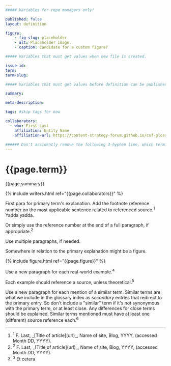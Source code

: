 ```yaml
---
##### Variables for repo managers only!

published: false
layout: definition

figure:
	- fig-slug: placeholder
	- alt: Placeholder image.
	- caption: Candidate for a custom figure?

##### Variables that must get values when new file is created.

issue-id:
term:
term-slug:

##### Variables that must get values before definition can be published.

summary: 

meta-description: 

tags: #skip tags for now

collaborators:
  - who: First Last
    affiliation: Entity Name
    affiliation-url: https://content-strategy-forum.github.io/csf-glossary/{{term-slug}}.html 

###### Don't accidently remove the following 3-hyphen line, which terminates the front matter.
---
```


<h1 class="term-title">{{page.term}}</h1>

<p class="summary">{{page.summary}}</p>

<section class="contributors">
	{% include writers.html ref="{{page.collaborators}}" %}
</section>

<!-- PRIMARY PARAGRAPH(S) OF DEFINITION -->

First para for primary term's explanation. Add the footnote reference number 
on the most applicable sentence related to referenced source.<sup class="ref">1</sup> Yadda yadda.

Or simply use the reference number at the end of a full paragraph, if appropriate.<sup class="ref">2</sup>

Use multiple paragraphs, if needed. 

Somewhere in relation to the primary explanation might be a figure.

<!-- FIGURE (REMOVE CODE IF NOT NEEDED) -->
{% include figure.html ref="{{page.figure}}" %}

<!-- EXAMPLE(S) -->

Use a new paragraph for each real-world example.<sup class="ref">4</sup> 

Each example should reference a source, unless theoretical.<sup class="ref">5</sup>

<!-- SIMILAR TERMS EXPLAINED, IF ANY -->

Use a new paragraph for each mention of a similar term. Similar terms are what we include in the glossary index as _secondary_ entries that redirect to the primary entry. So don't include a "similar" term if it's not synonymous with the primary term, or at least close. Any differences for close terms should be explained. Similar terms mentioned must have at least one (different) source reference each.<sup class="ref">6</sup>

<!-- FOOTNOTES REFERENCES -->
<hr class="footnotes">

<ol class="references nomark">
	<li><sup>1</sup>
		F. Last, _[Title of article](url)_, Name of site, Blog, YYYY, (accessed Month DD, YYYY).
	</li>
	<li><sup>2</sup>
		F. Last, _[Title of article](url)_, Name of site, Blog, YYYY, (accessed Month DD, YYYY).
	</li>
	<li><sup>3</sup>
		Et cetera
	</li>
</ol>
